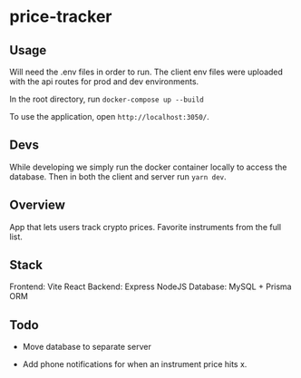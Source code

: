 # price-tracker

## Usage
Will need the .env files in order to run.
The client env files were uploaded with the api routes for prod and dev environments.

In the root directory, run `docker-compose up --build`

To use the application, open `http://localhost:3050/`.

## Devs
While developing we simply run the docker container locally to access the database. Then in both the client and server run `yarn dev`.

## Overview
App that lets users track crypto prices. Favorite instruments from the full list.

## Stack
Frontend: Vite React
Backend: Express NodeJS
Database: MySQL + Prisma ORM

## Todo
- Move database to separate server

- Add phone notifications for when an instrument price hits x.